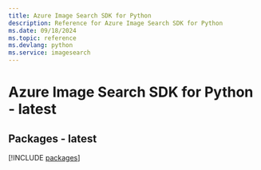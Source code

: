 ```yaml
---
title: Azure Image Search SDK for Python
description: Reference for Azure Image Search SDK for Python
ms.date: 09/18/2024
ms.topic: reference
ms.devlang: python
ms.service: imagesearch
---
```

# Azure Image Search SDK for Python - latest
## Packages - latest
[!INCLUDE [packages](image-search-index.md)]
